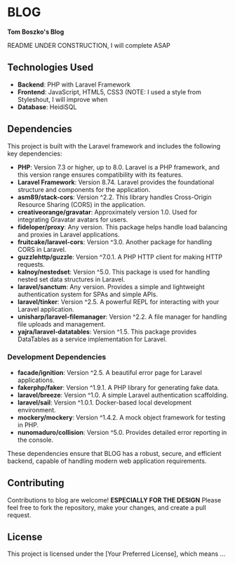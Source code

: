 # BLOG

**Tom Boszko's Blog** 

README UNDER CONSTRUCTION, I will complete ASAP


## Technologies Used

- **Backend**: PHP with Laravel Framework
- **Frontend**: JavaScript, HTML5, CSS3 (NOTE: I used a style from Styleshout, I will improve when 
- **Database**: HeidiSQL


## Dependencies

This project is built with the Laravel framework and includes the following key dependencies:

- **PHP**: Version 7.3 or higher, up to 8.0. Laravel is a PHP framework, and this version range ensures compatibility with its features.
- **Laravel Framework**: Version 8.74. Laravel provides the foundational structure and components for the application.
- **asm89/stack-cors**: Version ^2.2. This library handles Cross-Origin Resource Sharing (CORS) in the application.
- **creativeorange/gravatar**: Approximately version 1.0. Used for integrating Gravatar avatars for users.
- **fideloper/proxy**: Any version. This package helps handle load balancing and proxies in Laravel applications.
- **fruitcake/laravel-cors**: Version ^3.0. Another package for handling CORS in Laravel.
- **guzzlehttp/guzzle**: Version ^7.0.1. A PHP HTTP client for making HTTP requests.
- **kalnoy/nestedset**: Version ^5.0. This package is used for handling nested set data structures in Laravel.
- **laravel/sanctum**: Any version. Provides a simple and lightweight authentication system for SPAs and simple APIs.
- **laravel/tinker**: Version ^2.5. A powerful REPL for interacting with your Laravel application.
- **unisharp/laravel-filemanager**: Version ^2.2. A file manager for handling file uploads and management.
- **yajra/laravel-datatables**: Version ^1.5. This package provides DataTables as a service implementation for Laravel.

### Development Dependencies

- **facade/ignition**: Version ^2.5. A beautiful error page for Laravel applications.
- **fakerphp/faker**: Version ^1.9.1. A PHP library for generating fake data.
- **laravel/breeze**: Version ^1.0. A simple Laravel authentication scaffolding.
- **laravel/sail**: Version ^1.0.1. Docker-based local development environment.
- **mockery/mockery**: Version ^1.4.2. A mock object framework for testing in PHP.
- **nunomaduro/collision**: Version ^5.0. Provides detailed error reporting in the console.

These dependencies ensure that BLOG has a robust, secure, and efficient backend, capable of handling modern web application requirements.

## Contributing

Contributions to blog are welcome! **ESPECIALLY FOR THE DESIGN** Please feel free to fork the repository, make your changes, and create a pull request.

## License

This project is licensed under the [Your Preferred License], which means ...


